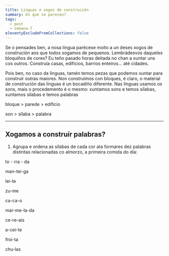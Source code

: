 ```yaml
---
title: Linguas e xogos de construción
summary: En que se parecen?
tags:
  - post
  - semana-7
eleventyExcludeFromCollections: false
---
```

Se o pensades ben, a nosa lingua parécese moito a un deses xogos de construción aos que todos xogamos de pequenos. Lembrádesvos daqueles bloquiños de cores? Eu teño pasado horas deitada no chan a xuntar uns cos outros. Construía casas, edificios, barrios enteiros... até cidades.

Pois ben, no caso da linguas, tamén temos pezas que podemos xuntar para construír outras maiores. Non construímos con bloques, é claro, o material de construción das linguas é un bocadiño diferente. Nas linguas usamos os sons, mais o procedemento é o mesmo: xuntamos sons e temos sílabas, xuntamos sílabas e temos palabras

bloque > parede > edificio

son > sílaba > palabra

- - -

## Xogamos a construír palabras?

1. Agrupa e ordena as sílabas de cada cor ata formares dez palabras distintas relacionadas co almorzo, a primeira comida do día:

<e-answer>to</answer> - <e-answer>rra</answer> - <e-answer>da</answer>

<e-answer>man</answer>-<e-answer>tei</answer>-<e-answer>ga</answer>

<e-answer>lei</answer>-<e-answer>te</answer>

<e-answer>zu</answer>-<e-answer>me</answer>

<e-answer>ca</answer>-<e-answer>ca</answer>-<e-answer>o</answer>

<e-answer>mar</answer>-<e-answer>me</answer>-<e-answer>la</answer>-<e-answer>da</answer>

<e-answer>ce</answer>-<e-answer>re</answer>-<e-answer>ais</answer>

<e-answer>a</answer>-<e-answer>cei</answer>-<e-answer>te</answer>

<e-answer>froi</answer>-<e-answer>ta</answer>

<e-answer>chu</answer>-<e-answer>las</answer>
